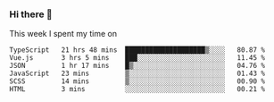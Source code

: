 ### Hi there 👋

<!--
**qiruohan/qiruohan** is a ✨ _special_ ✨ repository because its `README.md` (this file) appears on your GitHub profile.

Here are some ideas to get you started:

- 🔭 I’m currently working on ...
- 🌱 I’m currently learning ...
- 👯 I’m looking to collaborate on ...
- 🤔 I’m looking for help with ...
- 💬 Ask me about ...
- 📫 How to reach me: ...
- 😄 Pronouns: ...
- ⚡ Fun fact: ...
-->

This week I spent my time on 
<!--START_SECTION:waka-->

```text
TypeScript   21 hrs 48 mins  ████████████████████▒░░░░   80.87 %
Vue.js       3 hrs 5 mins    ███░░░░░░░░░░░░░░░░░░░░░░   11.45 %
JSON         1 hr 17 mins    █▒░░░░░░░░░░░░░░░░░░░░░░░   04.76 %
JavaScript   23 mins         ▒░░░░░░░░░░░░░░░░░░░░░░░░   01.43 %
SCSS         14 mins         ▒░░░░░░░░░░░░░░░░░░░░░░░░   00.90 %
HTML         3 mins          ░░░░░░░░░░░░░░░░░░░░░░░░░   00.21 %
```

<!--END_SECTION:waka-->
